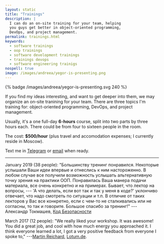 ```yaml
---
layout: static
title: "Trainings"
description: |
  I can do an on-site training for your team, helping
  you guys get better in object-oriented programming,
  DevOps, and project management.
permalink: trainings.html
keywords:
  - software trainings
  - oop trainings
  - software development trainings
  - trainings devops
  - software engineering trainigs
nospell: true
image: /images/andreea/yegor-is-presenting.png
---
```


{% badge /images/andreea/yegor-is-presenting.svg 240 %}

If you find my ideas interesting, and want to get deeper into them,
we may organize an on-site tranining for your team. There are three
topics I'm training for: object-oriented programming, DevOps, and
project management.

Usually, it's a one full-day **6-hours** course, split into two parts by
three hours each. There could be from four to sixteen people in the room.

The cost: **$500/hour** (plus travel and accomodation expenses; I currently reside in Moscow).

Text me in [Telegram](https://t.me/yegor256) or [email](mailto:trainings@yegor256.com) when ready.

<hr/>

January 2019 (38 people):
"Большинству тренинг понравился. Некоторые услышали Ваши идеи впервые и отнеслись к ним настороженно.
В любом случае все получили возможность услышать альтернативную точку зрения на практики ООП.
Понравилась Ваша манера подачи материала, все очень конкретно и на примерах.
Бывает, что лектор на вопросы, --- 'А что делать, если вот так и так у меня в коде?'
уклончиво отвечает, что надо смотреть по ситуации и т.п. В отличие от таких лекторов
у Вас все конкретно, если с чем-то не сталкивались или не согласны, то так и говорите.
Большое спасибо за тренинг!"
---Александр Токмашев, [Код Безопасности](https://www.securitycode.ru/)

March 2017 (12 people):
"We really liked your workshop. It was awesome! You did
a great job, and cool with how much energy you approached it.
I think everyone learned a lot, I got a very positive
feedback from everyone I spoke to,"
---[Martin Reichard](https://in.linkedin.com/pub/martin-reichard/35/43b/721),
[Lotum.de](https://www.lotum.de).


